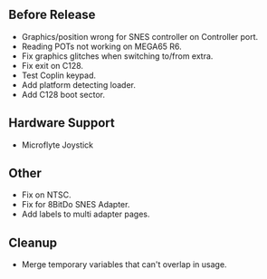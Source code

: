 ## Before Release

- Graphics/position wrong for SNES controller on Controller port.
- Reading POTs not working on MEGA65 R6.
- Fix graphics glitches when switching to/from extra.
- Fix exit on C128.
- Test Coplin keypad.
- Add platform detecting loader.
- Add C128 boot sector.

## Hardware Support

- Microflyte Joystick


## Other

- Fix on NTSC.
- Fix for 8BitDo SNES Adapter.
- Add labels to multi adapter pages.


## Cleanup

- Merge temporary variables that can't overlap in usage.
